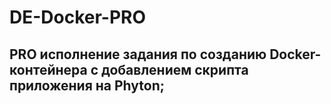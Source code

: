 # DE-Docker-PRO
## PRO исполнение задания по созданию Docker-контейнера c добавлением скрипта приложения на Phyton;